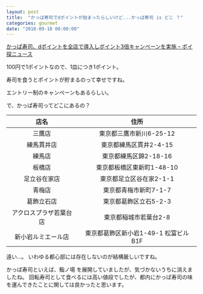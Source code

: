 ```yaml
---
layout: post
title:  "かっぱ寿司でdポイントが始まったらしいけど...かっぱ寿司 is どこ ？"
categories: gourmet
date: "2018-09-18 00:00:00"
---
```


[かっぱ寿司、dポイントを全店で導入しポイント3倍キャンペーンを実施 – ポイ探ニュース](http://www.poitan.jp/archives/43583)

100円で1ポイントなので、1皿につき1ポイント。

寿司を食うとポイントが貯まるのって幸せですね。

エントリー制のキャンペーンもあるらしい。

で、かっぱ寿司ってどこにあるの？

|店名|住所|
|:-:|:-:|
|三鷹店|東京都三鷹市新川6-25-12|
|練馬貫井店|東京都練馬区貫井2-4-15|
|練馬店|東京都練馬区錦2-18-16|
|板橋店|東京都板橋区東新町1-48-10|
|足立谷在家店|東京都足立区谷在家2-1-1|
|青梅店|東京都青梅市新町7-1-7|
|葛飾立石店|東京都葛飾区立石5-2-3|
|アクロスプラザ若葉台店|東京都稲城市若葉台2-8|
|新小岩ルミエール店|東京都葛飾区新小岩1-49-1 松富ビルB1F|

遠い...。
いわゆる都心部には存在しないのが結構厳しいですね。

かっぱ寿司といえば、鮨ノ場 を展開していましたが、気づかないうちに消えましたね。
回転寿司として食べるには高い値段でしたが、都内にかっぱ寿司の味を運んできたことに関しては良かったと思います。
